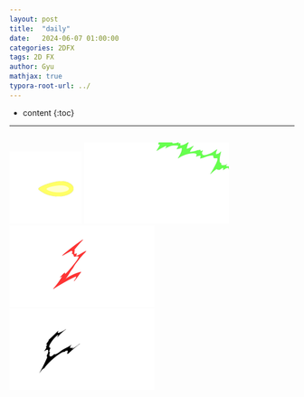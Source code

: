 ```yaml
---
layout: post
title:  "daily"
date:   2024-06-07 01:00:00
categories: 2DFX
tags: 2D FX
author: Gyu
mathjax: true
typora-root-url: ../
---
```


* content
{:toc}

---
## 

<img src="/assets/images/2024-06-07-daily/Zero.gif" alt="Zero" style="zoom: 25%;" />

<img src="/assets/images/2024-06-08-daily/spd1.gif" alt="spd1" style="zoom: 25%;" />

<img src="/assets/images/2024-06-08-daily/spd2.gif" alt="spd2" style="zoom: 25%;" />

<img src="/assets/images/2024-06-08-daily/spd3.gif" alt="spd3" style="zoom:25%;" />
